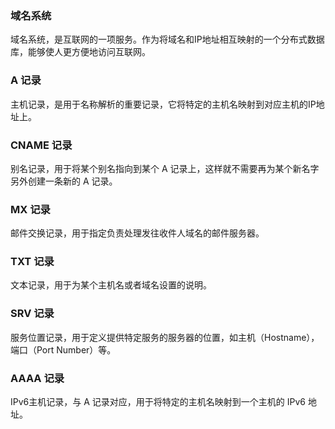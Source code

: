 ### 域名系统  
域名系统，是互联网的一项服务。作为将域名和IP地址相互映射的一个分布式数据库，能够使人更方便地访问互联网。  
### A 记录  
主机记录，是用于名称解析的重要记录，它将特定的主机名映射到对应主机的IP地址上。  
### CNAME 记录  
别名记录，用于将某个别名指向到某个 A 记录上，这样就不需要再为某个新名字另外创建一条新的 A 记录。  
### MX 记录  
邮件交换记录，用于指定负责处理发往收件人域名的邮件服务器。  
### TXT 记录  
文本记录，用于为某个主机名或者域名设置的说明。  
### SRV 记录  
服务位置记录，用于定义提供特定服务的服务器的位置，如主机（Hostname），端口（Port Number）等。  
### AAAA 记录  
IPv6主机记录，与 A 记录对应，用于将特定的主机名映射到一个主机的 IPv6 地址。
